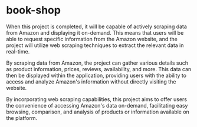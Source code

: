 # book-shop

When this project is completed, it will be capable of actively scraping data from Amazon and displaying it on-demand. This means that users will be able to request specific information from the Amazon website, and the project will utilize web scraping techniques to extract the relevant data in real-time.

By scraping data from Amazon, the project can gather various details such as product information, prices, reviews, availability, and more. This data can then be displayed within the application, providing users with the ability to access and analyze Amazon's information without directly visiting the website.

By incorporating web scraping capabilities, this project aims to offer users the convenience of accessing Amazon's data on-demand, facilitating easy browsing, comparison, and analysis of products or information available on the platform.
